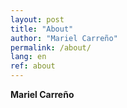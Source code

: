 ```yaml
---
layout: post
title: "About"
author: "Mariel Carreño"
permalink: /about/
lang: en
ref: about
---
```



**Mariel Carreño**


